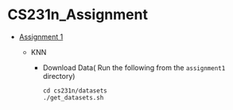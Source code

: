 # CS231n_Assignment

- [Assignment 1](http://cs231n.github.io/assignments2018/assignment1/)

  - KNN

    - Download Data( Run the following from the `assignment1` directory)

      ```
      cd cs231n/datasets
      ./get_datasets.sh
      ```


